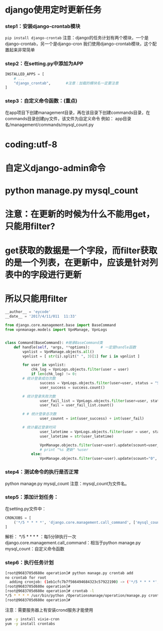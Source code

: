# django使用定时更新任务

### step1：安装django-crontab模块
`pip install django-crontab`
注意：django的任务计划有两个模块，一个是django-crontab，另一个是django-cron
我们使用django-crontab模块，这个配置起来非常简单


### step2：在setting.py中添加为APP
```python
INSTALLED_APPS = [
    # ...
    "django_crontab",		#注意：加载的模块名一定要注意
]
```


### step3：自定义命令函数：(重点)
在app项目下创建management目录，再在该目录下创建commands目录，在commands目录创建py文件，该文件为自定义命令
例如：
app目录名/management/commands/mysql_count.py

# coding:utf-8
# 自定义django-admin命令
# python manage.py mysql_count
# 注意：在更新的时候为什么不能用get，只能用filter?
# get获取的数据是一个字段，而filter获取的是一个列表，在更新中，应该是针对列表中的字段进行更新
# 所以只能用filter
```python
__author__ = 'eycode'
__date__ = '2017/4/11/011  11:33'

from django.core.management.base import BaseCommand 
from vpnmanage.models import VpnManage, VpnLogs


class Command(BaseCommand):	#继承BaseCommand类
    def handle(self, *args, **options):   	# 一定是handle函数
        vpnlist = VpnManage.objects.all()
        vpnlist = [ str(i).split(" ", 3)[1] for i in vpnlist ]

        for user in vpnlist:
            chk_log = VpnLogs.objects.filter(user = user)
            if len(chk_log) != 0:
        # 统计登录成功次数
                success = VpnLogs.objects.filter(user=user, status = "Successful")
                user_success = success.count()

        # 统计登录失败次数
                user_fail_list = VpnLogs.objects.filter(user=user, status="Incorrect")
                user_fail = user_fail_list.count()

        # # 统计登录总次数
                user_counnt = int(user_success) + int(user_fail)

        # 统计最近登录时间
                user_latetime = VpnLogs.objects.filter(user = user, status = "Successful").order_by('-time')[0]
                user_latetime = str(user_latetime)

                VpnManage.objects.filter(user=user).update(scount=user_success, fcount=user_fail, logincount=user_counnt, latetime=user_latetime)
                # print "%s 更新" %user
            else:
                VpnManage.objects.filter(user=user).update(scount="0", fcount="0", logincount="0", latetime="no login")

```


### step4：测试命令的执行是否正常
python manage.py mysql_count
注意：mysql_count为文件名。



### step5：添加计划任务：
在setting.py文件中：
```python
CRONJOBS = [
    ('*/5 * * * *', 'django.core.management.call_command', ['mysql_count']),
]
```

解析：
*/5 * * * *   ：每5分钟执行一次
django.core.management.call_command：相当于python manage.py
mysql_count：自定义命令函数



### step6：执行任务计划
```bash
[root@9683705d680e operation]# python manage.py crontab add      
no crontab for root
  adding cronjob: (1eb1cfc7b7f566494684323c57922190) -> ('*/5 * * * *', 'django.core.management.call_command', ['mysql_count'])
[root@9683705d680e operation]# 
[root@9683705d680e operation]# crontab -l
*/5 * * * * /usr/bin/python /Operationsmanage/operation/manage.py crontab run 1eb1cfc7b7f566494684323c57922190 # django-cronjobs for operation
[root@9683705d680e operation]# 
```


注意：需要服务器上有安装crond服务才能使用
```bash
yum -y install vixie-cron
yum -y install crontabs
```
